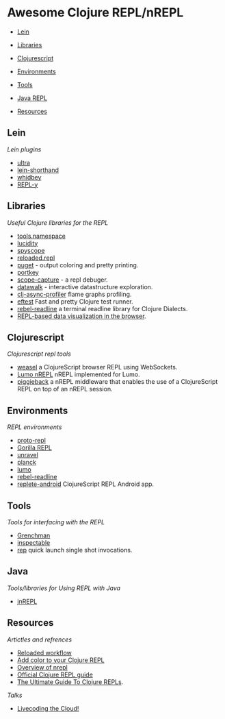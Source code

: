 # Awesome Clojure REPL/nREPL

- [Lein](#lein)
 
- [Libraries](#libraries)

- [Clojurescript](#clojurescript)

- [Environments](#environments) 

- [Tools](#tools)

- [Java REPL](#java)

- [Resources](#resources)


## Lein 

*Lein plugins*

 * [ultra](https://github.com/venantius/ultra) 
 * [lein-shorthand](https://github.com/palletops/lein-shorthand)
 * [whidbey](https://github.com/greglook/whidbey)
 * [REPL-y](https://github.com/trptcolin/reply)

## Libraries

*Useful Clojure libraries for the REPL*

 * [tools.namespace](https://github.com/clojure/tools.namespace)
 * [lucidity](http://docs.caudate.me/lucidity/)
 * [spyscope](https://github.com/dgrnbrg/spyscope)
 * [reloaded.repl](https://github.com/weavejester/reloaded.repl)
 * [puget](https://github.com/greglook/puget) - output coloring and pretty printing.
 * [portkey](https://github.com/portkey-cloud/portkey) 
 * [scope-capture](https://github.com/vvvvalvalval/scope-capture) - a repl debuger.
 * [datawalk](https://github.com/eggsyntax/datawalk) - interactive datastructure exploration.
 * [clj-async-profiler](https://github.com/clojure-goes-fast/clj-async-profiler) flame graphs profiling.
 * [eftest](https://github.com/weavejester/eftest) Fast and pretty Clojure test runner.
 * [rebel-readline](https://github.com/bhauman/rebel-readline) a terminal readline library for Clojure Dialects.
 * [REPL-based data visualization in the browser](https://github.com/metasoarous/oz).

## Clojurescript

*Clojurescript repl tools*

 * [weasel](https://github.com/tomjakubowski/weasel) a ClojureScript browser REPL using WebSockets.
 * [Lumo nREPL](https://github.com/djblue/nrepl-cljs) nREPL implemented for Lumo.
 * [piggieback](https://github.com/clojure-emacs/piggieback) a nREPL middleware that enables the use of a ClojureScript REPL on top of an nREPL session.
  
## Environments

*REPL environments* 

 * [proto-repl](https://atom.io/packages/proto-repl)
 * [Gorilla REPL](http://gorilla-repl.org/)
 * [unravel](https://github.com/pesterhazy/unravel) 
 * [planck](https://github.com/planck-repl/planck)
 * [lumo](https://github.com/anmonteiro/lumo) 
 * [rebel-readline](https://github.com/bhauman/rebel-readline)
 * [replete-android](https://github.com/replete-repl/replete-android) ClojureScript REPL Android app.

## Tools

*Tools for interfacing with the REPL*

 * [Grenchman](https://github.com/technomancy/grenchman)
 * [inspectable](https://github.com/jpmonettas/inspectable)
 * [rep](https://github.com/eraserhd/rep) quick launch single shot invocations.

## Java

*Tools/libraries for Using REPL with Java*

 * [jnREPL](https://github.com/AustinC/jnREPL)

## Resources

*Artictles and refrences*

 * [Reloaded workflow](http://thinkrelevance.com/blog/2013/06/04/clojure-workflow-reloaded)
 * [Add color to your Clojure REPL](http://jr0cket.co.uk/2013/08/add-colour-to-your-clojure-repl-with.html.html)
 * [Overview of nrepl](https://juxt.pro/blog/posts/nrepl.html)
 * [Official Clojure REPL guide](https://clojure.org/guides/repl/introduction)
 * [The Ultimate Guide To Clojure REPLs](https://lambdaisland.com/guides/clojure-repls).

*Talks*

 * [Livecoding the Cloud!](https://www.youtube.com/watch?v=qJXqQATJNTk)
